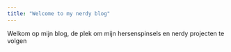 ```yaml
---
title: "Welcome to my nerdy blog"
---
```


Welkom op mijn blog, de plek om mijn hersenspinsels en nerdy projecten te volgen
